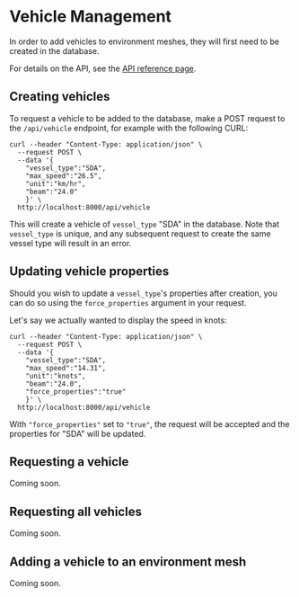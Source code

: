 # Vehicle Management

In order to add vehicles to environment meshes, they will first need to be created in the database.

For details on the API, see the [API reference page](api.md).

## Creating vehicles

To request a vehicle to be added to the database, make a POST request to the `/api/vehicle` endpoint,
for example with the following CURL:

```shell
curl --header "Content-Type: application/json" \
  --request POST \
  --data '{
    "vessel_type":"SDA",
    "max_speed":"26.5",
    "unit":"km/hr",
    "beam":"24.0"
    }' \
  http://localhost:8000/api/vehicle
```

This will create a vehicle of `vessel_type` "SDA" in the database. Note that `vessel_type` is unique,
and any subsequent request to create the same vessel type will result in an error.

## Updating vehicle properties

Should you wish to update a `vessel_type`'s properties after creation, you can do so using the
`force_properties` argument in your request.

Let's say we actually wanted to display the speed in knots:

```shell
curl --header "Content-Type: application/json" \
  --request POST \
  --data '{
    "vessel_type":"SDA",
    "max_speed":"14.31",
    "unit":"knots",
    "beam":"24.0",
    "force_properties":"true"
    }' \
  http://localhost:8000/api/vehicle
```
With `"force_properties"` set to `"true"`, the request will be accepted and the properties for "SDA"
will be updated.

## Requesting a vehicle

Coming soon.

## Requesting all vehicles

Coming soon.

## Adding a vehicle to an environment mesh

Coming soon.